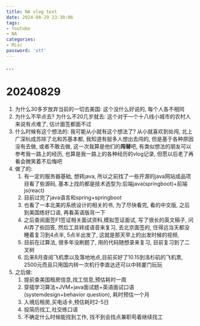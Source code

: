```yaml
---
title: NA vlog text
date: 2024-08-29 23:30:06
tags:
- Youtube
- NA
categories:
- Misc
password: 'stt'
---
```



**. . .**<!-- more -->

# 20240829

1. 为什么30多岁放弃当前的一切去美国: 这个没什么好说的, 每个人各不相同
2. 为什么不早点去? 为什么不20几岁就去: 这个对于一个十八线小城市的农村人来说有点难了, 估计面签都面不过
3. 什么时候有这个想法的: 我可能从小就有这个想法了? 从小就喜欢到处闯, 北上广深杭成苏除了北和苏基本都, 我知道有挺多人想出去闯的, 但是基于各种原因没有去做, 或者不敢去做, 这一次我算是他们的**闯替**吧, 有类似想法的朋友可以参考我一路上的经历, 也算是我一路上的各种经历的vlog记录, 但愿以后老了再看会微笑着不后悔吧
4. 做了的:
    1. 有一定的服务器基础, 想转java, 所以之前找了一些开源的java网站成品项目看了些源码, 基本上找的都是技术选型为:后端java(springboot)+前端js(react)
    2. 目前过完了java语言和spring+springboot
    3. 也看了一本北美的系统设计的相关的书, 为了尽快看完, 看的中文版, 之后到美国练好口语, 再看英语版背一下
    4. 之后查阅面签F1签证相关面试资料,模拟签证面试, 写了很长的英文稿子, 问AI弄了些回答, 然后工具转成语音来复习, 去北京面签的, 住得远当天都没睡着复习到4点半, 5点半出发了, 这就是那天早上的出发时候的视频, 
    5. 目前在过算法, 很多年没刷题了, 用的代码随想录来复习, 目前复习到了二叉树
    6. 后来8月查阅飞机票以及落地地点,目前买好了10.15到洛杉矶的飞机票, 2500元而且只用国内转一次机行李直达还可以中转厦门玩玩
5. 之后做:
   1. 提前查美国租房信息,找工信息,预估耗时一周
   2. 穿插学习算法+JVM+java面试题+英语面试口语(systemdesign+behavior question), 耗时预估一个月
   3. 入境后租房,买电话卡,预估耗时2-5日
   4. 投简历找工,社交练口语
   5. 不确定什么时候能找到工作, 找不到会找点兼职苟着继续找工